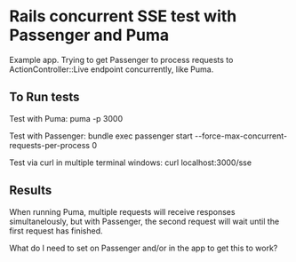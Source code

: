 Rails concurrent SSE test with Passenger and Puma
===

Example app. Trying to get Passenger to process requests to ActionController::Live endpoint concurrently, like Puma.


To Run tests
---

Test with Puma:
    puma -p 3000

Test with Passenger:
    bundle exec passenger start --force-max-concurrent-requests-per-process 0

Test via curl in multiple terminal windows:
    curl localhost:3000/sse


Results
---
When running Puma, multiple requests will receive responses simultanelously, 
but with Passenger, the second request will wait until the first request has finished.


What do I need to set on Passenger and/or in the app to get this to work?
